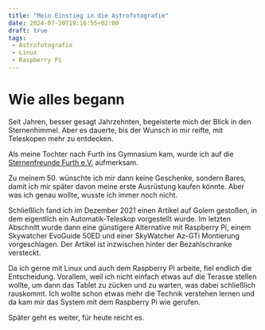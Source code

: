 ```yaml
---
title: "Mein Einstieg in die Astrofotografie"
date: 2024-07-30T19:16:55+02:00
draft: true
tags:
 - Astrofotografie
 - Linux
 - Raspberry Pi
---
```


# Wie alles begann
Seit Jahren, besser gesagt Jahrzehnten, begeisterte mich der Blick in den Sternenhimmel.
Aber es dauerte, bis der Wunsch in mir reifte, mit Teleskopen mehr zu entdecken.

Als meine Tochter nach Furth ins Gymnasium kam, wurde ich auf die [Sternenfreunde Furth e.V.](https://www.sternenfreunde-furth.org/) aufmerksam.

Zu meinem 50. wünschte ich mir dann keine Geschenke, sondern Bares, damit ich mir später davon meine erste Ausrüstung kaufen könnte.
Aber was ich genau wollte, wusste ich immer noch nicht.

Schließlich fand ich im Dezember 2021 einen Artikel auf Golem gestoßen, in dem eigentlich ein Automatik-Teleskop vorgestellt wurde.
Im letzten Abschnitt wurde dann eine günstigere Alternative mit Raspberry Pi, einem Skywatcher EvoGuide 50ED und einer SkyWatcher Az-GTi Montierung vorgeschlagen.
Der Artikel ist inzwischen hinter der Bezahlschranke versteckt.

Da ich gerne mit Linux und auch dem Raspberry Pi arbeite, fiel endlich die Entscheidung.
Vorallem, weil ich nicht einfach etwas auf die Terasse stellen wollte, um dann das Tablet zu zücken und zu warten, was dabei schließlich rauskommt.
Ich wollte schon etwas mehr die Technik verstehen lernen und da kam mir das System mit dem Raspberry Pi wie gerufen.

Später geht es weiter, für heute reicht es.
